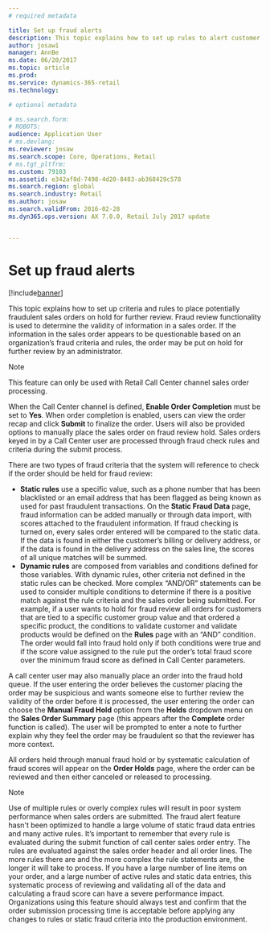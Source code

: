 ```yaml
---
# required metadata

title: Set up fraud alerts
description: This topic explains how to set up rules to alert customer service representatives of potentially fraudulent information when orders are processed. You can define specific codes to use to automatically or manually put suspicious orders on hold. 
author: josaw1
manager: AnnBe
ms.date: 06/20/2017
ms.topic: article
ms.prod: 
ms.service: dynamics-365-retail
ms.technology: 

# optional metadata

# ms.search.form: 
# ROBOTS: 
audience: Application User
# ms.devlang: 
ms.reviewer: josaw
ms.search.scope: Core, Operations, Retail
# ms.tgt_pltfrm: 
ms.custom: 79103
ms.assetid: e342af8d-7498-4d20-8483-ab368429c578
ms.search.region: global
ms.search.industry: Retail
ms.author: josaw
ms.search.validFrom: 2016-02-28
ms.dyn365.ops.version: AX 7.0.0, Retail July 2017 update


---
```


# Set up fraud alerts

[!include[banner](includes/banner.md)]

This topic explains how to set up criteria and rules to place potentially fraudulent sales orders on hold for further review. Fraud review functionality is used to determine the validity of information in a sales order. If the information in the sales order appears to be questionable based on an organization’s fraud criteria and rules, the order may be put on hold for further review by an administrator.

> [!NOTE]
> This feature can only be used with Retail Call Center channel sales order processing. 

When the Call Center channel is defined, **Enable Order Completion** must be set to **Yes**. When order completion is enabled, users can view the order recap and click **Submit** to finalize the order. Users will also be provided options to manually place the sales order on fraud review hold. Sales orders keyed in by a Call Center user are processed through fraud check rules and criteria during the submit process.

There are two types of fraud criteria that the system will reference to check if the order should be held for fraud review:

-   **Static rules** use a specific value, such as a phone number that has been blacklisted or an email address that has been flagged as being known as used for past fraudulent transactions. On the **Static Fraud Data** page, fraud information can be added manually or through data import, with scores attached to the fraudulent information. If fraud checking is turned on, every sales order entered will be compared to the static data. If the data is found in either the customer’s billing or delivery address, or if the data is found in the delivery address on the sales line, the scores of all unique matches will be summed.  
-   **Dynamic rules** are composed from variables and conditions defined for those variables. With dynamic rules, other criteria not defined in the static rules can be checked. More complex “AND/OR” statements can be used to consider multiple conditions to determine if there is a positive match against the rule criteria and the sales order being submitted. For example, if a user wants to hold for fraud review all orders for customers that are tied to a specific customer group value and that ordered a specific product, the conditions to validate customer and validate products would be defined on the **Rules** page with an “AND” condition. The order would fall into fraud hold only if both conditions were true and if the score value assigned to the rule put the order’s total fraud score over the minimum fraud score as defined in Call Center parameters.

A call center user may also manually place an order into the fraud hold queue. If the user entering the order believes the customer placing the order may be suspicious and wants someone else to further review the validity of the order before it is processed, the user entering the order can choose the **Manual Fraud Hold** option from the **Holds** dropdown menu on the **Sales Order Summary** page (this appears after the **Complete** order function is called). The user will be prompted to enter a note to further explain why they feel the order may be fraudulent so that the reviewer has more context.

All orders held through manual fraud hold or by systematic calculation of fraud scores will appear on the **Order Holds** page, where the order can be reviewed and then either canceled or released to processing.

> [!NOTE]
> Use of multiple rules or overly complex rules will result in poor system performance when sales orders are submitted. The fraud alert feature hasn't been optimized to handle a large volume of static fraud data entries and many active rules. It’s important to remember that every rule is evaluated during the submit function of call center sales order entry. The rules are evaluated against the sales order header and all order lines. The more rules there are and the more complex the rule statements are, the longer it will take to process. If you have a large number of line items on your order, and a large number of active rules and static data entries, this systematic process of reviewing and validating all of the data and calculating a fraud score can have a severe performance impact.  Organizations using this feature should always test and confirm that the order submission processing time is acceptable before applying any changes to rules or static fraud criteria into the production environment.
